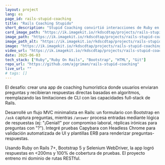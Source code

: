 ```yaml
---
layout: project
lang: es
page_id: rails-stupid-coaching
title: "Rails Coaching Stupido"
short_description: "Stupid Coaching convirtió interacciones de Ruby en terminal en una experiencia web dinámica durante mi bootcamp en Le Wagon."
card_image_path: "https://ik.imagekit.io/rkdscdtap/projects/rails-stupid-coaching1.png?updatedAt=1748944300179"
image_path: "https://ik.imagekit.io/rkdscdtap/projects/rails-stupid-coaching2.png?updatedAt=1748944465886"
image_path_alt: "https://ik.imagekit.io/rkdscdtap/projects/rails-stupid-coaching3.png?updatedAt=1748944758805"
image: "https://ik.imagekit.io/rkdscdtap/projects/rails-stupid-coaching3.png?updatedAt=1748944758805"
video_url: "https://ik.imagekit.io/rkdscdtap/projects/rails-stupid-coaching.mp4?updatedAt=1748945047088"
date: 2025-06-03
tech_stack: ["Ruby","Ruby On Rails", "Bootstrap", "HTML", "Git"]
repo_url: "https://github.com/ajgriman/rails-stupid-coaching"
live_url: ""
# tags: []
---
```


El desafío: crear una app de coaching humorística donde usuarios enviaran preguntas y recibieran respuestas directas basadas en algoritmos, reemplazando las limitaciones de CLI con las capacidades full-stack de Rails.  

Desarrollé un flujo MVC minimalista en Rails: un formulario con Bootstrap en `/ask` captura preguntas, mientras `/answer` procesa entradas mediante lógica de respuestas (ej: "¡Genial!" por compromiso laboral, réplicas irónicas para preguntas con "?"). Integré pruebas Capybara con Headless Chrome para validación automatizada de UI y plantillas ERB para renderizar preguntas-respuestas.  

Usando Ruby on Rails 7+, Bootstrap 5 y Selenium WebDriver, la app logró respuestas en <200ms y 100% de cobertura de pruebas. El proyecto entreno mi dominio de rutas RESTful.